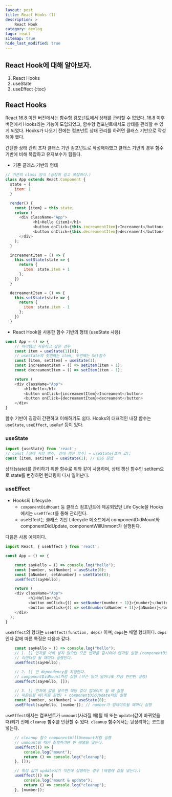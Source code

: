 ```yaml
---
layout: post
title: React Hooks (1)
description: >
    React Hook
category: devlog
tags: react
sitemap: true
hide_last_modified: true
---
```


## React Hook에 대해 알아보자.

1. React Hooks
2. useState
3. useEffect
{:toc}

## React Hooks


React 16.8 이전 버전에서는 함수형 컴포넌트에서 상태를 관리할 수 없었다. 16.8 이후 버전에서 Hooks라는 기능이 도입되었고, 함수형 컴포넌트에서도 상태를 관리할 수 있게
되었다. Hooks가 나오기 전에는 컴포넌트 상태 관리를 하려면 클래스 기반으로 작성해야 했다. 

간단한 상태 관리 조차 클래스 기반 컴포넌트로 작성해야했고 클래스 기반의 경우 함수 기반에 비해 복잡하고 유지보수가 힘들다.

- 기존 클래스 기반의 형태
```js
// 기존의 class 방식 (굉장히 길고 복잡하다.)
class App extends React.Component {
  state = {
    item: 1
  }

  render() {
    const {item} = this.state;
    return (
      <div className="App">
            <h1>Hello {item}</h1>
            <button onClick={this.increamentItem}>Increament</button>
            <button onClick={this.decreamentItem}>decreament</button>
      </div>
    );
  }

  increamentItem = () => {
    this.setState(state => {
      return {
        item: state.item + 1
      };
    })
  }

  decreamentItem = () => {
    this.setState(state => {
      return {
        item: state.item - 1
      };
    })
  }
```

- React Hook을 사용한 함수 기반의 형태 (useState 사용)
```js
const App = () => {
    // 아이템만 사용하고 싶은 경우
    const item = useState(1)[0];
    // useState의 첫번째는 item, 두번째는 Set함수
    const [item, setItem] = useState(1);
    const increamentItem = () => setItem(item + 1);
    const decreamentItem = () => setItem(item - 1);

    return (
    <div className="App">
        <h1>Hello</h1>
        <button onClick={increamentItem}>Increament</button>
        <button onClick={decreamentItem}>decreament</button>
    </div>
}
```

함수 기반이 굉장히 간편하고 이해하기도 쉽다.
Hooks의 대표적인 내장 함수는 `useState`, `useEffect`, `useRef` 등이 있다.

### useState


```js
import {useState} from 'react';
// const [상태 저장 변수, 상태 갱신 함수] = useState(초기 값);
const [item, setItem] = useState(1); // ES6 문법
```


상태(state)를 관리하기 위한 함수로 위와 같이 사용하며, 상태 갱신 함수인 setItem으로 state를 변경하면 렌더링이  다시 일어난다.


### useEffect


- Hooks의 Lifecycle
    - `componentDidMount` 등 클래스 컴포넌트에 제공되었던 Life Cycle을 Hooks에서는 `useEffect`를 통해 관리한다.
    - useEffect는 클래스 기반 Lifecycle 메소드에서 componentDidMount와 componentDidUpdate, componentWillUnmont가 실행된다.

다음은 사용 예제이다.

```js
import React, { useEffect } from 'react';

const App = () => { 

    const sayHello = () => console.log("hello");
    const [number, setNumber] = useState(0);
    const [aNumber, setAnumber] = useState(0);
    useEffect(sayHello); 

    return (
    <div className="App">
          <h1>Hello</h1>
          <button onClick={() => setNumber(number + 1)}>{number}</button>
          <button onClick={() => setAnumber(aNumber + 1)}>{aNumber}</button>
    </div>
  );
}
```

`useEffect`의 형태는 `useEffect(function, deps)` 이며, `deps`는 배열 형태이다.
`deps` 인자 값에 따른 특징은 다음과 같다.

```js
    const sayHello = () => console.log("hello");
    // 1. [] 인자를 아예 넣지 않으면 모든 변화를 감시하여 렌더링 실행 (componentDidMount, componentDidUpdate)
    // 리렌더링 될 때마다 실행된다.
    useEffect(sayHello); 

    // 2. [] 빈 dependency를 지정한다.
    // componentDidMount처럼 실행 (무슨 일이 일어나도 처음 한번만 실행)
    useEffect(sayHello, []);

    // 3. [] 인자에 값을 넣으면 해당 값이 업데이트 될 때 실행
    // 마운트될 때(처음 한번) + componentDidUpdate처럼 실행 
    const [number, setNumber] = useState(0);
    useEffect(sayHello, [number]); // number가 업데이트될 때마다 실행
```

`useEffect`에서는 컴포넌트가 `unmount`(사라질 때)될 때 또는 `update`(값이 바뀌었을 때)되기 전에 `cleanup` 함수를 반환할 수 있다. `cleanup` 함수에서는 뒷정리하는 코드를 넣는다.

```js
    // cleanup 함수 componentWillUnmount처럼 실행
    // unmount될 때만 실행하려면 빈 배열을 넣는다.
    useEffect(() => {
        console.log("mount");
        return () => console.log("cleanup"); 
    }, []);

    // 특정 값이 update되기 직전에 실행하는 경우 (배열에 값을 넣는다.)
    useEffect(() => {
        console.log("mount & update");
        return () => console.log("cleanup"); 
    }, [number]);
```